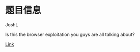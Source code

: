 # 题目信息

JoshL

Is this the browser exploitation you guys are all talking about?

[Link](http://weep.chal.idek.team:1337/)